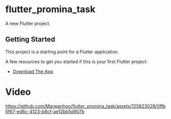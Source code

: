 # flutter_promina_task

A new Flutter project.

## Getting Started

This project is a starting point for a Flutter application.

A few resources to get you started if this is your first Flutter project:

- [Download The App]([https://docs.flutter.dev/get-started/codelab](https://github.com/Marwanhoo/flutter_promina_task/releases/download/promina/app-release.apk))


# Video
https://github.com/Marwanhoo/flutter_promina_task/assets/125823028/0ffb5f67-ed6c-4123-b8cf-ae12bb5d907b

